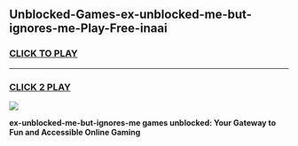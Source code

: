 
## Unblocked-Games-ex-unblocked-me-but-ignores-me-Play-Free-inaai
<h3>
<a href="https://premium76.site?title=ex-unblocked-me-but-ignores-me&ref=23A">CLICK TO PLAY</a></h3>
<hr>

<h3>
<a href="https://premium76.site?title=ex-unblocked-me-but-ignores-me&ref=23A">CLICK 2 PLAY</a>
  
</h3>

<a href="https://premium76.site?title=ex-unblocked-me-but-ignores-me&ref=23A"><img src="https://clearcache.store/games.png"></a>


**ex-unblocked-me-but-ignores-me games unblocked: Your Gateway to Fun and Accessible Online Gaming**
